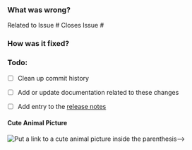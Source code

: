 ### What was wrong?

Related to Issue #
Closes Issue #

### How was it fixed?

### Todo:
- [ ] Clean up commit history

- [ ] Add or update documentation related to these changes

- [ ] Add entry to the [release notes](https://github.com/ethereum/web3.py/blob/master/newsfragments/README.md)

#### Cute Animal Picture

![Put a link to a cute animal picture inside the parenthesis-->]()